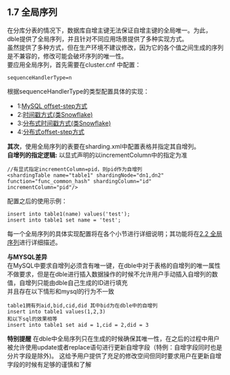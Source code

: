 ## 1.7 全局序列
在分库分表的情况下，数据库自增主键无法保证自增主键的全局唯一。为此，dble提供了全局序列，并且针对不同应用场景提供了多种实现方式。  
虽然提供了多种方式，但在生产环境不建议修改，因为它的各个值之间生成的序列是不兼容的，修改可能会破坏序列的唯一性。   
要应用全局序列，首先需要在cluster.cnf 中配置： 
```  
sequenceHandlerType=n
```  


根据sequenceHandlerType的类型配置具体的实现：

*   1:[MySQL offset-step方式](1.7_global_sequence/1.7.1_MySQL-offset-setp.md)
*   2:[时间戳方式(类Snowflake)](1.7_global_sequence/1.7.2_timestamp.md)
*   3:[分布式时间戳方式(类Snowflake)](1.7_global_sequence/1.7.3_distribute_timestamp.md)
*   4:[分布式offset-step方式](1.7_global_sequence/1.7.4_distribute_offset-step.md)

**其次**，使用全局序列的表要在sharding.xml中配置表格并指定其自增列。    
**自增列的指定逻辑:** 以显式声明的以incrementColumn中的指定为准

```
//有显式指定incrementColumn=pid，则pid作为自增列
<shardingTable name="table1" shardingNode="dn1,dn2" function="func_common_hash" shardingColumn="id" incrementColumn="pid"/>
``` 
配置之后的使用示例：  
``` 
insert into table1(name) values('test');
insert into table1 set name = 'test';
``` 

每一个全局序列的具体实现配置将在各个小节进行详细说明；其功能将在[2.2 全局序列](../2.Function/2.02_global_sequence.md)进行详细描述。

**与MYSQL差异**  
在MySQL中要求自增列必须含有唯一键，在dble中对于表格的自增列的唯一属性不做要求，但是在dble进行插入数据操作的时候不允许用户手动插入自增列的数值，自增列只能由dble自己生成的ID进行填充  
并且存在以下情形和mysql的行为不一致
``` 
table1拥有列aid,bid,cid,did 其中bid为在dble中的自增列
insert into table1 values(1,2,3)
和以下sql的效果相等
insert into table1 set aid = 1,cid = 2,did = 3
``` 

**特别提醒**
在dble中全局序列只在生成的时候确保其唯一性，在之后的过程中用户被允许使用update或者replace语句进行更新自增字段（特例：自增字段同时也是分片字段是除外)。
这给予用户提供了充足的修改空间但同时要求用户在更新自增字段的时候有足够的谨慎和了解